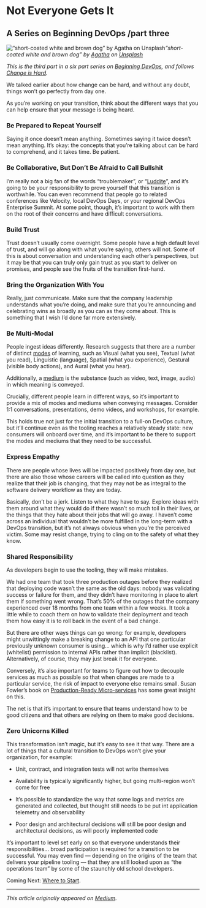 <!-- Origin: https://medium.com/@alexwking/beginning-devops-17b15f3b879 -->
<!-- Title: Not Everyone Gets It -->


# Not Everyone Gets It

## A Series on Beginning DevOps /part three

![“short-coated white and brown dog” by [Agatha](https://unsplash.com/@elvirafdec?utm_source=medium&utm_medium=referral) on [Unsplash](https://unsplash.com?utm_source=medium&utm_medium=referral)](https://cdn-images-1.medium.com/max/11520/0*KW8TCyfPfI6gl8tU)*“short-coated white and brown dog” by [Agatha](https://unsplash.com/@elvirafdec?utm_source=medium&utm_medium=referral) on [Unsplash](https://unsplash.com?utm_source=medium&utm_medium=referral)*

*This is the third part in a six part series on [Beginning DevOps](/blog/Starting_Our_Journey.html), and follows [Change is Hard](/blog/Change_is_Hard.html).*

We talked earlier about how change can be hard, and without any doubt, things won’t go perfectly from day one.

As you’re working on your transition, think about the different ways that you can help ensure that your message is being heard.

### Be Prepared to Repeat Yourself

Saying it once doesn’t mean anything. Sometimes saying it twice doesn’t mean anything. It’s okay: the concepts that you’re talking about can be hard to comprehend, and it takes time. Be patient.

### Be Collaborative, But Don’t Be Afraid to Call Bullshit

I’m really not a big fan of the words “troublemaker”, or “[Luddite](https://en.wikipedia.org/wiki/Luddite)”, and it’s going to be your responsibility to prove yourself that this transition is worthwhile. You can even recommend that people go to related conferences like Velocity, local DevOps Days, or your regional DevOps Enterprise Summit. At some point, though, it’s important to work with them on the root of their concerns and have difficult conversations.

### Build Trust

Trust doesn’t usually come overnight. Some people have a high default level of trust, and will go along with what you’re saying, others will not. Some of this is about conversation and understanding each other’s perspectives, but it may be that you can truly only gain trust as you start to deliver on promises, and people see the fruits of the transition first-hand.

### Bring the Organization With You

Really, just communicate. Make sure that the company leadership understands what you’re doing, and make sure that you’re announcing and celebrating wins as broadly as you can as they come about. This is something that I wish I’d done far more extensively.

### Be Multi-Modal

People ingest ideas differently. Research suggests that there are a number of distinct [modes](https://en.wikipedia.org/wiki/Multimodality) of learning, such as Visual (what you see), Textual (what you read), Linguistic (language), Spatial (what you experience), Gestural (visible body actions), and Aural (what you hear).

Additionally, a [medium](https://en.wikipedia.org/wiki/Media_(communication)) is the substance (such as video, text, image, audio) in which meaning is conveyed.

Crucially, different people learn in different ways, so it’s important to provide a mix of modes and mediums when conveying messages. Consider 1:1 conversations, presentations, demo videos, and workshops, for example.

This holds true not just for the initial transition to a full-on DevOps culture, but it’ll continue even as the tooling reaches a relatively steady state: new consumers will onboard over time, and it’s important to be there to support the modes and mediums that they need to be successful.

### Express Empathy

There are people whose lives will be impacted positively from day one, but there are also those whose careers will be called into question as they realize that their job is changing, that they may not be as integral to the software delivery workflow as they are today.

Basically, don’t be a jerk. Listen to what they have to say. Explore ideas with them around what they would do if there wasn’t so much toil in their lives, or the things that they hate about their jobs that will go away. I haven’t come across an individual that wouldn’t be more fulfilled in the long-term with a DevOps transition, but it’s not always obvious when you’re the perceived victim. Some may resist change, trying to cling on to the safety of what they know.

### Shared Responsibility

As developers begin to use the tooling, they will make mistakes.

We had one team that took three production outages before they realized that deploying code wasn’t the same as the old days: nobody was validating success or failure for them, and they didn’t have monitoring in place to alert them if something went wrong. That’s 50% of the outages that the company experienced over 18 months from one team within a few weeks. It took a little while to coach them on how to validate their deployment and teach them how easy it is to roll back in the event of a bad change.

But there are other ways things can go wrong: for example, developers might unwittingly make a breaking change to an API that one particular previously unknown consumer is using… which is why I’d rather use explicit (whitelist) permission to internal APIs rather than implicit (blacklist). Alternatively, of course, they may just break it for everyone.

Conversely, it’s also important for teams to figure out how to decouple services as much as possible so that when changes are made to a particular service, the risk of impact to everyone else remains small. Susan Fowler’s book on [Production-Ready Micro-services](https://www.amazon.com/Production-Ready-Microservices-Susan-Fowler/dp/1491965975/ref=sr_1_1?ie=UTF8&qid=1540495846&sr=8-1&keywords=Production-Ready+Microservices) has some great insight on this.

The net is that it’s important to ensure that teams understand how to be good citizens and that others are relying on them to make good decisions.

### Zero Unicorns Killed

This transformation isn’t magic, but it’s easy to see it that way. There are a lot of things that a cultural transition to DevOps won’t give your organization, for example:

* Unit, contract, and integration tests will not write themselves

* Availability is typically significantly higher, but going multi-region won’t come for free

* It’s possible to standardize the way that some logs and metrics are generated and collected, but thought still needs to be put int application telemetry and observability

* Poor design and architectural decisions will still be poor design and architectural decisions, as will poorly implemented code

It’s important to level set early on so that everyone understands their responsibilities… broad participation is required for a transition to be successful. You may even find — depending on the origins of the team that delivers your pipeline tooling — that they are still looked upon as “the operations team” by some of the staunchly old school developers.

Coming Next: [Where to Start](/blog/Where_to_Start.html).

___

_This article originally appeared on [Medium](https://medium.com/@alexwking/beginning-devops-17b15f3b879)._

